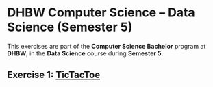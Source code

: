# DHBW Computer Science – Data Science (Semester 5)


This exercises are part of the **Computer Science Bachelor** program at **DHBW**, in the **Data Science** course during **Semester 5**.


## Exercise 1: [TicTacToe](TicTacToe\TicTacToe.py)




